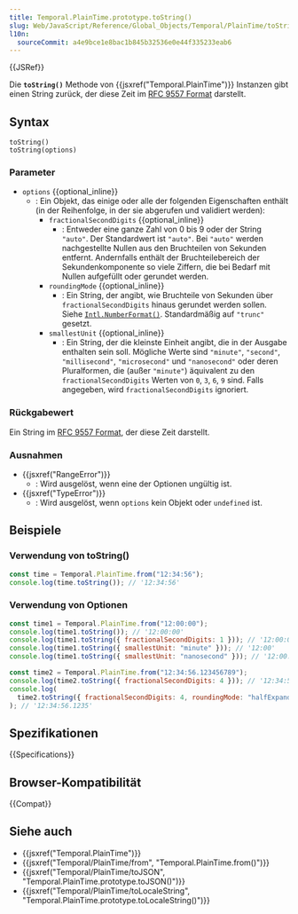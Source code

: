 ```yaml
---
title: Temporal.PlainTime.prototype.toString()
slug: Web/JavaScript/Reference/Global_Objects/Temporal/PlainTime/toString
l10n:
  sourceCommit: a4e9bce1e8bac1b845b32536e0e44f335233eab6
---
```


{{JSRef}}

Die **`toString()`** Methode von {{jsxref("Temporal.PlainTime")}} Instanzen gibt einen String zurück, der diese Zeit im [RFC 9557 Format](/de/docs/Web/JavaScript/Reference/Global_Objects/Temporal/PlainTime#rfc_9557_format) darstellt.

## Syntax

```js-nolint
toString()
toString(options)
```

### Parameter

- `options` {{optional_inline}}
  - : Ein Objekt, das einige oder alle der folgenden Eigenschaften enthält (in der Reihenfolge, in der sie abgerufen und validiert werden):
    - `fractionalSecondDigits` {{optional_inline}}
      - : Entweder eine ganze Zahl von 0 bis 9 oder der String `"auto"`. Der Standardwert ist `"auto"`. Bei `"auto"` werden nachgestellte Nullen aus den Bruchteilen von Sekunden entfernt. Andernfalls enthält der Bruchteilebereich der Sekundenkomponente so viele Ziffern, die bei Bedarf mit Nullen aufgefüllt oder gerundet werden.
    - `roundingMode` {{optional_inline}}
      - : Ein String, der angibt, wie Bruchteile von Sekunden über `fractionalSecondDigits` hinaus gerundet werden sollen. Siehe [`Intl.NumberFormat()`](/de/docs/Web/JavaScript/Reference/Global_Objects/Intl/NumberFormat/NumberFormat#roundingmode). Standardmäßig auf `"trunc"` gesetzt.
    - `smallestUnit` {{optional_inline}}
      - : Ein String, der die kleinste Einheit angibt, die in der Ausgabe enthalten sein soll. Mögliche Werte sind `"minute"`, `"second"`, `"millisecond"`, `"microsecond"` und `"nanosecond"` oder deren Pluralformen, die (außer `"minute"`) äquivalent zu den `fractionalSecondDigits` Werten von `0`, `3`, `6`, `9` sind. Falls angegeben, wird `fractionalSecondDigits` ignoriert.

### Rückgabewert

Ein String im [RFC 9557 Format](/de/docs/Web/JavaScript/Reference/Global_Objects/Temporal/PlainTime#rfc_9557_format), der diese Zeit darstellt.

### Ausnahmen

- {{jsxref("RangeError")}}
  - : Wird ausgelöst, wenn eine der Optionen ungültig ist.
- {{jsxref("TypeError")}}
  - : Wird ausgelöst, wenn `options` kein Objekt oder `undefined` ist.

## Beispiele

### Verwendung von toString()

```js
const time = Temporal.PlainTime.from("12:34:56");
console.log(time.toString()); // '12:34:56'
```

### Verwendung von Optionen

```js
const time1 = Temporal.PlainTime.from("12:00:00");
console.log(time1.toString()); // '12:00:00'
console.log(time1.toString({ fractionalSecondDigits: 1 })); // '12:00:00.0'
console.log(time1.toString({ smallestUnit: "minute" })); // '12:00'
console.log(time1.toString({ smallestUnit: "nanosecond" })); // '12:00:00.000000000'

const time2 = Temporal.PlainTime.from("12:34:56.123456789");
console.log(time2.toString({ fractionalSecondDigits: 4 })); // '12:34:56.1234'
console.log(
  time2.toString({ fractionalSecondDigits: 4, roundingMode: "halfExpand" }),
); // '12:34:56.1235'
```

## Spezifikationen

{{Specifications}}

## Browser-Kompatibilität

{{Compat}}

## Siehe auch

- {{jsxref("Temporal.PlainTime")}}
- {{jsxref("Temporal/PlainTime/from", "Temporal.PlainTime.from()")}}
- {{jsxref("Temporal/PlainTime/toJSON", "Temporal.PlainTime.prototype.toJSON()")}}
- {{jsxref("Temporal/PlainTime/toLocaleString", "Temporal.PlainTime.prototype.toLocaleString()")}}
